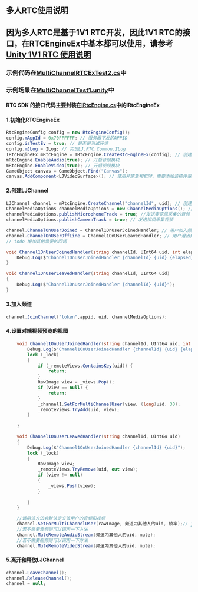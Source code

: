 <h2 id="1"> 多人RTC使用说明</h2>


## 因为多人RTC是基于1V1 RTC开发，因此1V1 RTC的接口，在RTCEngineEx中基本都可以使用，请参考[Unity 1V1 RTC 使用说明](p2prtc.md#1)

### 示例代码在[MultiChannelRTCExTest2.cs](UnityRTCDemo/Assets/demo/RTC/MultiChannelRTCExTest2.cs)中

### 示例场景在[MultiChannelTest1.unity](UnityRTCDemo/Assets/Scenes/MultiChannelTest1.unity)中

#### RTC SDK 的接口代码主要封装在[IRtcEngine.cs](UnityRTCDemo/Assets/RTC/IRtcEngine.cs)中的IRtcEngineEx

#### 1.初始化RTCEngineEx

```csharp
RtcEngineConfig config = new RtcEngineConfig();
config.mAppId = 0x70FFFFFF; // 服务器下发的APPID
config.isTestEv = true; // 是否是测试环境
config.mJLog = ILog; // 实现LJ.RTC.Common.ILog
IRtcEngineEx mRtcEngine = IRtcEngine.CreateRtcEngineEx(config); // 创建RTCEngine
mRtcEngine.EnableAudio(true); // 开启音频模块
mRtcEngine.EnableVideo(true); // 开启视频模块
GameObject canvas = GameObject.Find("Canvas");
canvas.AddComponent<LJVideoSurface>(); // 使用非原生相机时，需要添加该控件驱动相机采集
``````

#### 2.创建LJChannel

```csharp
LJChannel channel = mRtcEngine.CreateChannel("channelId", uid); // 创建Channel
ChannelMediaOptions channelMediaOptions = new ChannelMediaOptions(); // 创建ChannelMediaOptions
channelMediaOptions.publishMicrophoneTrack = true; //发送麦克风采集的音频
channelMediaOptions.publishCameraTrack = true; // 发送相机采集视频

channel.ChannelOnUserJoined = Channel1OnUserJoinedHandler; // 用户加入频道回调， SetForMultiChannelUser在该回调时调用
channel.ChannelOnUserOffLine = Channel1OnUserLeavedHandler; // 用户退出频道回调
// todo 增加其他需要的回调

void Channel1OnUserJoinedHandler(string channelId, UInt64 uid, int elapsed) {
    Debug.Log($"Channel1OnUserJoinedHandler {channelId} {uid} {elapsed}");
}

void Channel1OnUserLeavedHandler(string channelId, UInt64 uid)
{
    Debug.Log($"Channel1OnUserJoinedHandler {channelId} {uid}");
}

``````

#### 3.加入频道

```csharp
channel.JoinChannel("token",appid, uid, channelMediaOptions);
``````

#### 4.设置对端视频预览的视图

```csharp
    void Channel1OnUserJoinedHandler(string channelId, UInt64 uid, int elapsed) {
        Debug.Log($"Channel1OnUserJoinedHandler {channelId} {uid} {elapsed}");
        lock (_lock)
        {
            if (_remoteViews.ContainsKey(uid)) {
                return;
            }
            RawImage view = _views.Pop();
            if (view == null) {
                return;
            }
            _channel1.SetForMultiChannelUser(view, (long)uid, 30);
            _remoteViews.TryAdd(uid, view);
        }
        
    }

    void Channel1OnUserLeavedHandler(string channelId, UInt64 uid)
    {
        Debug.Log($"Channel1OnUserJoinedHandler {channelId} {uid}");
        lock (_lock)
        {
            RawImage view;
            _remoteViews.TryRemove(uid, out view);
            if (view != null)
            {
                _views.Push(view);
            }
           
        }
    }

    //调用该方法会默认定义该用户的音频和视频
    channel.SetForMultiChannelUser(rawImage, 频道内其他人的uid, 帧率);// joinchannel后，在其他人加入到频道中时，需要显示视频调用该方法增加远端视频的显示
    //若不需要音频则可以调用一下方法
    channel.MuteRemoteAudioStream(频道内其他人的uid, mute);
    //若不需要视频则可以调用一下方法
    channel.MuteRemoteVideoStream(频道内其他人的uid, mute);
``````

#### 5.离开和释放LJChannel

```csharp
channel.LeaveChannel();
channel.ReleaseChannel();
channel = null;
``````